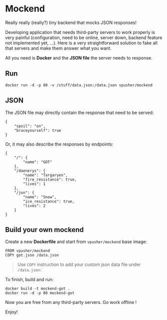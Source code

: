 # Mockend

Really really (really?) tiny backend that mocks JSON responses!

Developing application that needs third-party servers to work properly is very painful (configuration, need to be online, server down, backend feature not implemented yet, ...). Here is a very straightforward solution to fake all that servers and make them answer what you want.

All you need is **Docker** and the **JSON file** the server needs to response.

## Run

```
docker run -d -p 80 -v /stuff/data.json:/data.json vpusher/mockend
```

## JSON

The JSON file may directly contain the response that need to be served:

```
{
    "spoil": "on",
    "braceyourself": true
}
```

Or, it may also describe the responses by endpoints:

```
{
    "/": {
        "name": "GOT"
    },
    "/daenerys": {
        "name": "Targaryen",
        "fire_resistance": true,
        "lives": 1
    },
    "/jon": {
        "name": "Snow",
        "ice_resistance": true,
        "lives": 2
    }
}
```

## Build your own mockend

Create a new **Dockerfile** and start from `vpusher/mockend` base image:

```
FROM vpusher/mockend
COPY got.json /data.json
```

> Use `COPY` instruction to add your custom json data file under `/data.json`:

To finish, build and run:

```
docker build -t mockend-got .
docker run -d -p 80 mockend-got
```

Now you are free from any third-party servers. Go work offline !

Enjoy!

